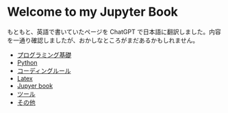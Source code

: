 # Welcome to my Jupyter Book

もともと、英語で書いていたページを ChatGPT で日本語に翻訳しました。内容を一通り確認しましたが、おかしなところがまだあるかもしれません。

- [プログラミング基礎](pages/basic/basic.md)
- [Python](pages/python/python.md)
- [コーディングルール](pages/coding-rules/coding-rules.md)
- [Latex](pages/latex/latex.md)
- [Jupyer book](pages/jb/jb.md)
- [ツール](pages/tools/tools.md)
- [その他](pages/others/others.md)

<script data-name="BMC-Widget" data-cfasync="false" src="https://cdnjs.buymeacoffee.com/1.0.0/widget.prod.min.js" data-id="kkensuke" data-description="Support me on Buy me a coffee!" data-message="Thank you for visiting! You can now buy me a coffee." data-color="#40DCA5" data-position="Right" data-x_margin="18" data-y_margin="18"></script>